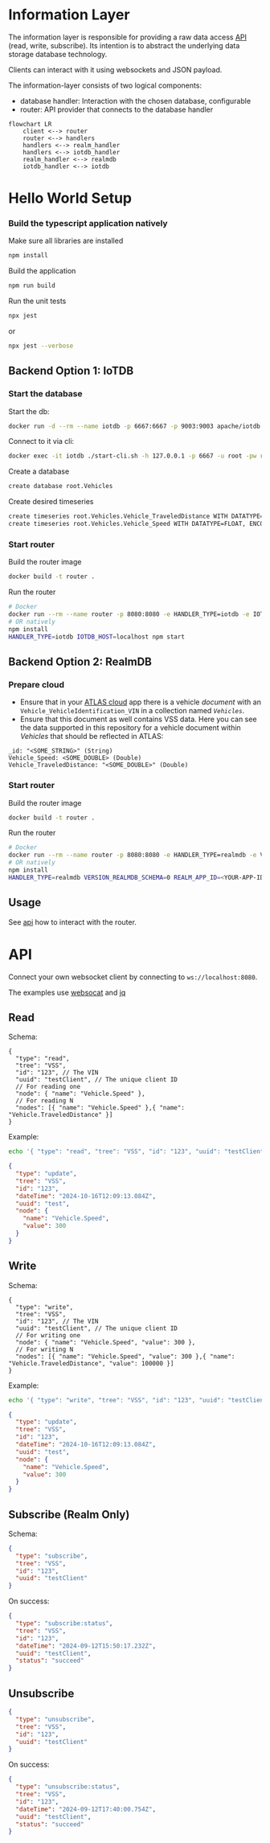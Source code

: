 # Information Layer

The information layer is responsible for providing a raw data access [API](#api) (read, write, subscribe).
Its intention is to abstract the underlying data storage database technology.

Clients can interact with it using websockets and JSON payload.


The information-layer consists of two logical components:
- database handler: Interaction with the chosen database, configurable
- router: API provider that connects to the database handler

```mermaid
flowchart LR
    client <--> router
    router <--> handlers
    handlers <--> realm_handler
    handlers <--> iotdb_handler
    realm_handler <--> realmdb
    iotdb_handler <--> iotdb
```

# Hello World Setup

### Build the typescript application natively

Make sure all libraries are installed
```bash
npm install
```
Build the application
```bash
npm run build
```
Run the unit tests
```bash
npx jest
```
or
```bash
npx jest --verbose
```

## Backend Option 1: IoTDB

### Start the database

Start the db:
```bash
docker run -d --rm --name iotdb -p 6667:6667 -p 9003:9003 apache/iotdb:latest
```
Connect to it via cli:
```bash
docker exec -it iotdb ./start-cli.sh -h 127.0.0.1 -p 6667 -u root -pw root
```
Create a database
```bash
create database root.Vehicles
```
Create desired timeseries

```bash
create timeseries root.Vehicles.Vehicle_TraveledDistance WITH DATATYPE=FLOAT, ENCODING=RLE
create timeseries root.Vehicles.Vehicle_Speed WITH DATATYPE=FLOAT, ENCODING=RLE
```

### Start router

Build the router image
```bash
docker build -t router .
```
Run the router
```bash
# Docker
docker run --rm --name router -p 8080:8080 -e HANDLER_TYPE=iotdb -e IOTDB_HOST=host.docker.internal router
# OR natively
npm install
HANDLER_TYPE=iotdb IOTDB_HOST=localhost npm start
```

## Backend Option 2: RealmDB


### Prepare cloud

- Ensure that in your [ATLAS cloud](https://cloud.mongodb.com/) app there is a vehicle _document_ with an `Vehicle_VehicleIdentification_VIN` in a collection named _`Vehicles`_.
- Ensure that this document as well contains VSS data. Here you can see the data supported in this repository for a vehicle document within _Vehicles_ that should be reflected in ATLAS:

```
_id: "<SOME_STRING>" (String)
Vehicle_Speed: <SOME_DOUBLE> (Double)
Vehicle_TraveledDistance: "<SOME_DOUBLE>" (Double)
```

### Start router

Build the router image
```bash
docker build -t router .
```
Run the router
```bash
# Docker
docker run --rm --name router -p 8080:8080 -e HANDLER_TYPE=realmdb -e VERSION_REALMDB_SCHEMA=0 -e REALM_APP_ID=<YOUR-APP-ID> -e REALM_API_KEY=<YOUR-API-KEY> router
# OR natively
npm install
HANDLER_TYPE=realmdb VERSION_REALMDB_SCHEMA=0 REALM_APP_ID=<YOUR-APP-ID> REALM_API_KEY=<YOUR-API-KEY> npm start
```

## Usage

See [api](#api) how to interact with the router.

# API

Connect your own websocket client by connecting to `ws://localhost:8080`.

The examples use [websocat](https://github.com/vi/websocat) and [jq](https://github.com/jqlang/jq)

## Read

Schema:
```jsonc
{
  "type": "read",
  "tree": "VSS",
  "id": "123", // The VIN
  "uuid": "testClient", // The unique client ID
  // For reading one
  "node": { "name": "Vehicle.Speed" },
  // For reading N
  "nodes": [{ "name": "Vehicle.Speed" },{ "name": "Vehicle.TraveledDistance" }]
}
```

Example:
```bash
echo '{ "type": "read", "tree": "VSS", "id": "123", "uuid": "testClient", "node": { "name": "Vehicle.Speed" } }' | websocat ws://localhost:8080 | jq
```
```json
{
  "type": "update",
  "tree": "VSS",
  "id": "123",
  "dateTime": "2024-10-16T12:09:13.084Z",
  "uuid": "test",
  "node": {
    "name": "Vehicle.Speed",
    "value": 300
  }
}
```

## Write

Schema:
```jsonc
{
  "type": "write",
  "tree": "VSS",
  "id": "123", // The VIN
  "uuid": "testClient", // The unique client ID
  // For writing one
  "node": { "name": "Vehicle.Speed", "value": 300 },
  // For writing N
  "nodes": [{ "name": "Vehicle.Speed", "value": 300 },{ "name": "Vehicle.TraveledDistance", "value": 100000 }]
}
```
Example:
```bash
echo '{ "type": "write", "tree": "VSS", "id": "123", "uuid": "testClient", "node": { "name": "Vehicle.Speed", "value": 300 } }' | websocat ws://localhost:8080 | jq
```
```json
{
  "type": "update",
  "tree": "VSS",
  "id": "123",
  "dateTime": "2024-10-16T12:09:13.084Z",
  "uuid": "test",
  "node": {
    "name": "Vehicle.Speed",
    "value": 300
  }
}
```

## Subscribe (Realm Only)

Schema:
```json
{
  "type": "subscribe",
  "tree": "VSS",
  "id": "123",
  "uuid": "testClient"
}
```

On success:
```json
{
  "type": "subscribe:status",
  "tree": "VSS",
  "id": "123",
  "dateTime": "2024-09-12T15:50:17.232Z",
  "uuid": "testClient",
  "status": "succeed"
}
```
## Unsubscribe

```json
{
  "type": "unsubscribe",
  "tree": "VSS",
  "id": "123",
  "uuid": "testClient"
}
```

On success:
```json
{
  "type": "unsubscribe:status",
  "tree": "VSS",
  "id": "123",
  "dateTime": "2024-09-12T17:40:00.754Z",
  "uuid": "testClient",
  "status": "succeed"
}
```

